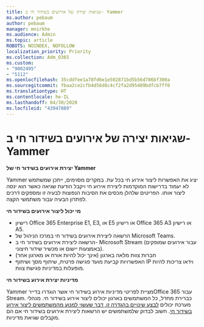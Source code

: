 ```yaml
---
title: שגיאות יצירה של אירועים בשידור חי ב- Yammer
ms.author: pebaum
author: pebaum
manager: mnirkhe
ms.audience: Admin
ms.topic: article
ROBOTS: NOINDEX, NOFOLLOW
localization_priority: Priority
ms.collection: Adm_O365
ms.custom:
- "9002495"
- "5112"
ms.openlocfilehash: 35cddfee1a78fd6e1e502871bd5b56d786bf300a
ms.sourcegitcommit: fbaa2ce2cfb4d56d8c4cf2fa2d95489bdfcb7ff0
ms.translationtype: HT
ms.contentlocale: he-IL
ms.lasthandoff: 04/30/2020
ms.locfileid: "43947889"
---
```

# <a name="live-events-in-yammer-creation-errors"></a>שגיאות יצירה של אירועים בשידור חי ב- Yammer

**יצירת אירועים בשידור חי של Yammer**

Yammer יציג את האפשרות ליצור אירוע חי בכל עת. במקרים מסוימים, ייתכן שמשתמש לא יעמוד בדרישות המוקדמות ליצירת אירוע חי ויקבל הודעת שגיאה כאשר הוא ינסה ליצור אותו. הפריטים שלהלן מכסים את הסיבות הנפוצות לבעיה זו ומספקים דרכים לפתרון הבעיה עבור משתמשי הקצה.

**מי יכול ליצור אירועים בשידור חי**
- רישיון Office 365 Enterprise E1, E3, או E5 או רישיון Office 365 A3 או רישיון A5.
- הרשאה ליצירת אירועים בשידור חי במרכז הניהול של Microsoft Teams.
- הרשאה ליצירת אירועים בשידור חי ב- Microsoft Stream (עבור אירועים שמופקים באמצעות יישום או מכשיר שידור חיצוני).
- חברות צוות מלאה בארגון (אינך יכול להיות אורח או מארגון אחר)
- האפשרויות קביעת מועד פגישה פרטית, שיתוף מסך ושיתוף IP וידאו צריכות להיות מופעלות במדיניות פגישת צוות.

**מדיניות יצירת אירוע בשידור חי**

Yammer מציית לפריטי מדיניות אירוע בשידור חי אשר הוגדרו בדיירOffice 365 עבור Stream. כברירת מחדל, כל המשתמשים בארגון יכולים ליצור אירוע בשידור חי. מנהלי מערכת יכולים [לבצע שינויים בהגדרה זו, דבר שעשוי למנוע מהמשתמשים ליצור אירוע בשידור חי](https://docs.microsoft.com/stream/live-event-administration#enabling-and-restricting-users-to-creating). חשוב לבדוק שלמשתמשים יש הרשאות ליצירת אירועים בשידור חי אם הם מקבלים שגיאת מדיניות.
